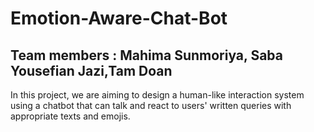 # Emotion-Aware-Chat-Bot
## Team members : Mahima Sunmoriya, Saba Yousefian Jazi,Tam Doan
In this project, we are aiming to design a human-like interaction system using a chatbot that can talk and react to users' written queries with appropriate texts and emojis.
